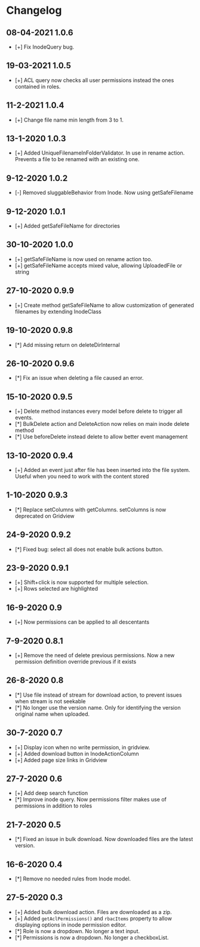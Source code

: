 # Changelog
## 08-04-2021 1.0.6
- [+] Fix InodeQuery bug.
## 19-03-2021 1.0.5
- [+] ACL query now checks all user permissions instead the ones contained in roles.
## 11-2-2021 1.0.4
- [+] Change file name min length from 3 to 1.
## 13-1-2020 1.0.3
- [+] Added UniqueFilenameInFolderValidator. In use in rename action. Prevents a file to be renamed with an existing one.
## 9-12-2020 1.0.2
- [-] Removed sluggableBehavior from Inode. Now using getSafeFilename
## 9-12-2020 1.0.1
- [+] Added getSafeFileName for directories
## 30-10-2020 1.0.0
- [+] getSafeFileName is now used on rename action too.
- [+] getSafeFileName accepts mixed value, allowing UploadedFile or string
## 27-10-2020 0.9.9
- [+] Create method getSafeFileName to allow customization of generated filenames by extending InodeClass
## 19-10-2020 0.9.8
- [*] Add missing return on deleteDirInternal
## 26-10-2020 0.9.6
- [*] Fix an issue when deleting a file caused an error.
## 15-10-2020 0.9.5
- [+] Delete method instances every model before delete to trigger all events.
- [*] BulkDelete action and DeleteAction now relies on main inode delete method
- [*] Use beforeDelete instead delete to allow better event management
## 13-10-2020 0.9.4
- [+] Added an event just after file has been inserted into the file system. Useful when you need to work with the content stored
## 1-10-2020 0.9.3
- [*] Replace setColumns with getColumns. setColumns is now deprecated on Gridview
## 24-9-2020 0.9.2
- [*] Fixed bug: select all does not enable bulk actions button.
## 23-9-2020 0.9.1
- [+] Shift+click is now supported for multiple selection.
- [+] Rows selected are highlighted
## 16-9-2020 0.9
- [+] Now permissions can be applied to all descentants
## 7-9-2020 0.8.1
- [+] Remove the need of delete previous permissions. Now a new permission definition override previous if it exists
## 26-8-2020 0.8
- [*] Use file instead of stream for download action, to prevent issues when stream is not seekable
- [*] No longer use the version name. Only for identifying the version original name when uploaded.
## 30-7-2020 0.7
- [+] Display icon when no write permission, in gridview.
- [+] Added download button in InodeActionColumn
- [+] Added page size links in Gridview
## 27-7-2020 0.6
- [+] Add deep search function
- [*] Improve inode query. Now permissions filter makes use of permissions in addition to roles
## 21-7-2020 0.5
- [*] Fixed an issue in bulk download. Now downloaded files are the latest version.
## 16-6-2020 0.4
- [*] Remove no needed rules from Inode model.
## 27-5-2020 0.3
- [+] Added bulk download action. Files are downloaded as a zip.
- [+] Added `getAclPermissions()` and `rbacItems` property to allow displaying options in inode permission editor.
- [*] Role is now a dropdown. No longer a text input.
- [*] Permissions is now a dropdown. No longer a checkboxList.
